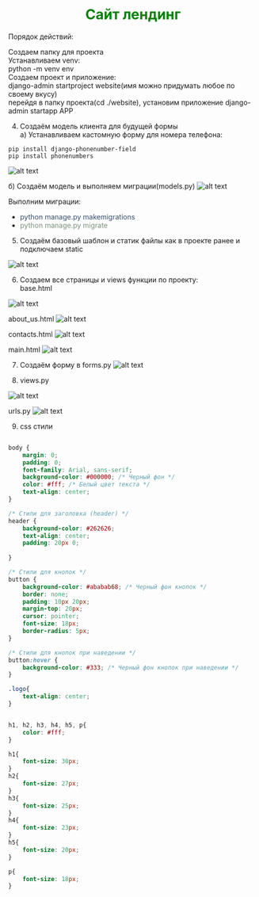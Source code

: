 <h1 style="color: green;text-align: center"> Сайт лендинг </h1>

Порядок действий:

Создаем папку для проекта <br>
Устанавливаем venv:<br>
python -m venv env <br>
Создаем проект и приложение: <br>
django-admin startproject website(имя можно придумать любое по своему вкусу) <br>
перейдя в папку проекта(cd ./website), установим приложение
django-admin startapp APP <br>

4) Создаём модель клиента для будущей формы <br>
а) Устанавливаем кастомную форму для номера телефона:
```
pip install django-phonenumber-field
pip install phonenumbers
```
![alt text](image.png)

б) Создаём модель и выполняем миграции(models.py)
![alt text](image-1.png)

Выполним миграции:

* <span style="color: rgb(55,77,111)"> python manage.py makemigrations</span> 
* <span style="color: rgb(123,145,123)"> python manage.py migrate </span>

5) Создаём базовый шаблон и статик файлы как в проекте ранее и подключаем static

![alt text](image-3.png)

6) Создаем все страницы и views функции по проекту: <br>
base.html

![alt text](image-2.png)

about_us.html
![alt text](image-4.png)

contacts.html
![alt text](image-5.png)

main.html
![alt text](image-6.png)

7) Создаём форму в forms.py
![alt text](image-7.png)

8) views.py

![alt text](image-8.png)

urls.py
![alt text](image-9.png)

9) css стили

```css

body {
    margin: 0;
    padding: 0;
    font-family: Arial, sans-serif;
    background-color: #000000; /* Черный фон */
    color: #fff; /* Белый цвет текста */
    text-align: center;
}

/* Стили для заголовка (header) */
header {
    background-color: #262626;
    text-align: center;
    padding: 20px 0;
    
}

/* Стили для кнопок */
button {
    background-color: #ababab68; /* Черный фон кнопок */
    border: none;
    padding: 10px 20px;
    margin-top: 20px;
    cursor: pointer;
    font-size: 18px;
    border-radius: 5px;
}

/* Стили для кнопок при наведении */
button:hover {
    background-color: #333; /* Черный фон кнопок при наведении */
}

.logo{
    text-align: center;
}


h1, h2, h3, h4, h5, p{
    color: #fff;
}

h1{
    font-size: 30px;
}
h2{
    font-size: 27px;
}
h3{
    font-size: 25px;
}
h4{
    font-size: 23px;
}
h5{
    font-size: 20px;
}

p{
    font-size: 18px;
}

```